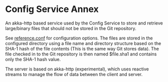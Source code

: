 Config Service Annex
====================

An akka-http based service used by the Config Service to store and retrieve large/binary files
that should not be stored in the Git repository.

See [reference.conf](src/main/resources/reference.conf) for configuration options.
The files are stored in the configured directory using a file name and directory structure
based on the SHA-1 hash of the file contents (This is the same way Git stores data).
The file checked in to the Git repository is then named $file.sha1 and contains only
the SHA-1 hash value.

The server is based on akka-http (experimental), which uses reactive streams to manage the
flow of data between the client and server.


